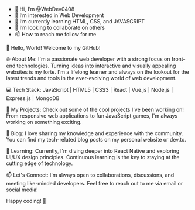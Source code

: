 - 👋 Hi, I’m @WebDev0408
- 👀 I’m interested in Web Development 
- 🌱 I’m currently learning HTML, CSS, and JAVASCRIPT
- 💞️ I’m looking to collaborate on others
- 📫 How to reach me follow for me 

<!---
WebDev0408/WebDev0408 is a ✨ special ✨ repository because its `README.md` (this file) appears on your GitHub profile.
You can click the Preview link to take a look at your changes.
--->

👋 Hello, World! Welcome to my GitHub!

🌐 About Me:
I'm a passionate web developer with a strong focus on front-end technologies. Turning ideas into interactive and visually appealing websites is my forte. I'm a lifelong learner and always on the lookout for the latest trends and tools in the ever-evolving world of web development.

💻 Tech Stack:
JavaScript | HTML5 | CSS3 | React | Vue.js | Node.js | Express.js | MongoDB

🚀 My Projects:
Check out some of the cool projects I've been working on! From responsive web applications to fun JavaScript games, I'm always working on something exciting.

📝 Blog:
I love sharing my knowledge and experience with the community. You can find my tech-related blog posts on my personal website or dev.to.

🌱 Learning:
Currently, I'm diving deeper into React Native and exploring UI/UX design principles. Continuous learning is the key to staying at the cutting edge of technology.

📫 Let's Connect:
I'm always open to collaborations, discussions, and meeting like-minded developers. Feel free to reach out to me via email or social media!

Happy coding! 🚀
